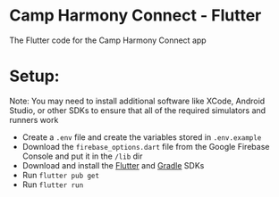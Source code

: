 # Camp Harmony Connect - Flutter

The Flutter code for the Camp Harmony Connect app

# Setup:

Note: You may need to install additional software like XCode, Android Studio, or other SDKs to ensure that all of the required simulators and runners work

- Create a `.env` file and create the variables stored in `.env.example`
- Download the `firebase_options.dart` file from the Google Firebase Console and put it in the `/lib` dir
- Download and install the [Flutter](https://docs.flutter.dev/get-started/install) and [Gradle](https://gradle.org/install/) SDKs
- Run `flutter pub get`
- Run `flutter run`
